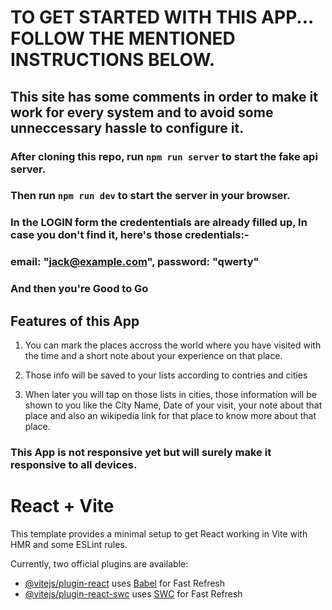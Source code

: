 # TO GET STARTED WITH THIS APP... FOLLOW THE MENTIONED INSTRUCTIONS BELOW.

## This site has some comments in order to make it work for every system and to avoid some unneccessary hassle to configure it.

### After cloning this repo, run `npm run server` to start the fake api server.

### Then run `npm run dev` to start the server in your browser.

### In the LOGIN form the credententials are already filled up, In case you don't find it, here's those credentials:-

### email: "jack@example.com", password: "qwerty"

### And then you're Good to Go

## Features of this App

1. You can mark the places accross the world where you have visited with the time and a short note about your experience on that place.

2. Those info will be saved to your lists according to contries and cities

3. When later you will tap on those lists in cities, those information will be shown to you like the City Name, Date of your visit, your note about that place and also an wikipedia link for that place to know more about that place.

### This App is not responsive yet but will surely make it responsive to all devices.

# React + Vite

This template provides a minimal setup to get React working in Vite with HMR and some ESLint rules.

Currently, two official plugins are available:

- [@vitejs/plugin-react](https://github.com/vitejs/vite-plugin-react/blob/main/packages/plugin-react/README.md) uses [Babel](https://babeljs.io/) for Fast Refresh
- [@vitejs/plugin-react-swc](https://github.com/vitejs/vite-plugin-react-swc) uses [SWC](https://swc.rs/) for Fast Refresh
